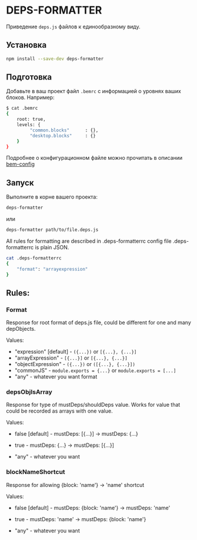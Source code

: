 # DEPS-FORMATTER

Приведение `deps.js` файлов к единообразному виду.

## Установка

```sh
npm install --save-dev deps-formatter
```

## Подготовка

Добавьте в ваш проект файл `.bemrc` с информацией о уровнях ваших блоков.
Например:

```sh
$ cat .bemrc
{
    root: true,
    levels: {
         "common.blocks"      : {},
         "desktop.blocks"     : {}
    }
}
```

Подробнее о конфигурационном файле можно прочитать в описании [bem-config](https://github.com/bem-sdk/bem-config)

## Запуск

Выполните в корне вашего проекта:
```sh
deps-formatter
```
или

```sh
deps-formatter path/to/file.deps.js
```

All rules for formatting are described in .deps-formatterrc config file
.deps-formatterrc is plain JSON.

```sh
cat .deps-formatterrc
{
    "format": "arrayexpression"
}
```

## Rules:

### Format

Response for root format of deps.js file, could be different for one and many depObjects.

Values:

* "expression" [default] - `({...})` or `[{...}, {...}]`
* "arrayExpression" - `[{...}]` or `[{...}, {...}]`
* "objectExpression" - `({...})` or `([{...}, {...}])`
* "commonJS" - `module.exports = {...}` or `module.exports = [...]`
* "any" - whatever you want format

### depsObjIsArray

Response for type of mustDeps/shouldDeps value.
Works for value that could be recorded as arrays with one value.

Values:

* false [default] - mustDeps: [{...}] -> mustDeps: {...}

* true            - mustDeps: {...} -> mustDeps: [{...}]

* "any"           - whatever you want

### blockNameShortcut

Response for allowing {block: 'name'} -> 'name' shortcut

Values:

* false [default] - mustDeps: {block: 'name'} -> mustDeps: 'name'

* true            - mustDeps: 'name' -> mustDeps: {block: 'name'}

* "any"           - whatever you want
